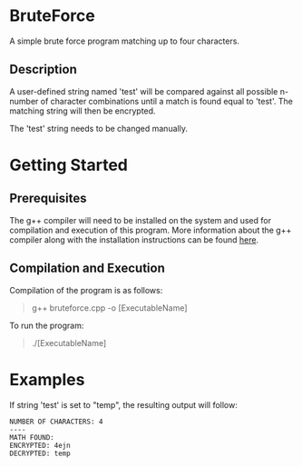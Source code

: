 # BruteForce
A simple brute force program matching up to four characters.

## Description
A user-defined string named 'test' will be compared against all possible n-number of character combinations until a match is found equal to 'test'. The matching string will then be encrypted.

The 'test' string needs to be changed manually.

# Getting Started

## Prerequisites

The g++ compiler will need to be installed on the system and used for compilation and execution of this program.
More information about the g++ compiler along with the installation instructions can be found [here](https://gcc.gnu.org/).

## Compilation and Execution

Compilation of the program is as follows:
> g++ bruteforce.cpp -o [ExecutableName]

To run the program:
> ./[ExecutableName]

# Examples

If string 'test' is set to "temp", the resulting output will follow:
```
NUMBER OF CHARACTERS: 4
----
MATH FOUND:
ENCRYPTED: 4ejn
DECRYPTED: temp
```
